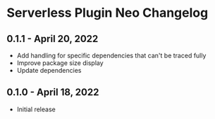 # Serverless Plugin Neo Changelog

## 0.1.1 - April 20, 2022

- Add handling for specific dependencies that can't be traced fully
- Improve package size display
- Update dependencies

## 0.1.0 - April 18, 2022

- Initial release
